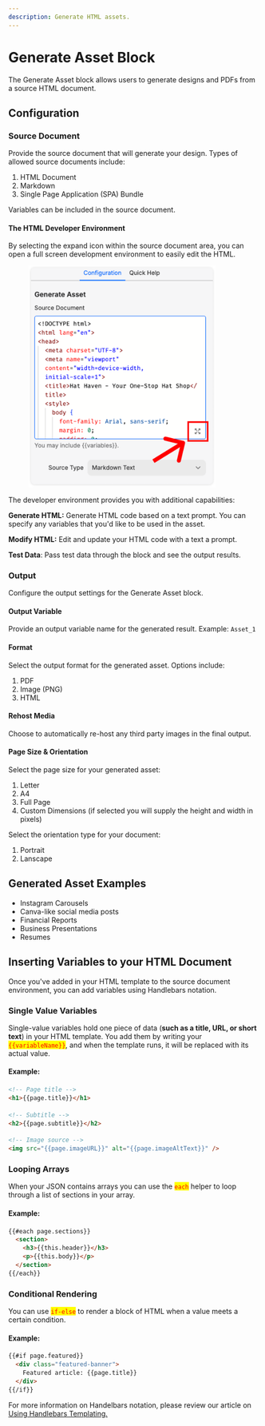 ```yaml
---
description: Generate HTML assets.
---
```


# Generate Asset Block

The Generate Asset block allows users to generate designs and PDFs from a source HTML document.&#x20;

## Configuration&#x20;

### Source Document&#x20;

Provide the source document that will generate your design. Types of allowed source documents include:

1. HTML Document
2. Markdown
3. Single Page Application (SPA) Bundle&#x20;

Variables can be included in the source document.

#### The HTML Developer Environment&#x20;

By selecting the expand icon within the source document area, you can open a full screen development environment to easily edit the HTML.&#x20;

<figure><img src="../../.gitbook/assets/expand code.png" alt="" width="375"><figcaption></figcaption></figure>

The developer environment provides you with additional capabilities:

**Generate HTML:** Generate HTML code based on a text prompt. You can specify any variables that you'd like to be used in the asset.

**Modify HTML:** Edit and update your HTML code with a text a prompt.&#x20;

**Test Data**: Pass test data through the block and see the output results.

### Output

Configure the output settings for the Generate Asset block.

#### Output Variable&#x20;

Provide an output variable name for the generated result. Example: `Asset_1`

#### Format

Select the output format for the generated asset. Options include:

1. PDF
2. Image (PNG)
3. HTML

#### Rehost Media

Choose to automatically re-host any third party images in the final output.

#### Page Size & Orientation

Select the page size for your generated asset:&#x20;

1. Letter&#x20;
2. A4
3. Full Page&#x20;
4. Custom Dimensions (if selected you will supply the height and width in pixels)

Select the orientation type for your document:

1. Portrait&#x20;
2. Lanscape&#x20;

## Generated Asset Examples

* Instagram Carousels&#x20;
* Canva-like social media posts&#x20;
* Financial Reports&#x20;
* Business Presentations&#x20;
* Resumes&#x20;

## Inserting Variables to your HTML Document&#x20;

Once you've added in your HTML template to the source document environment, you can add variables using Handlebars notation.

### Single Value Variables&#x20;

Single-value variables hold one piece of data (**such as a title, URL, or short text**) in your HTML template. You add them by writing your <mark style="color:red;">`{{variableName}}`</mark>, and when the template runs, it will be replaced with its actual value.

#### Example:

```html
<!-- Page title -->
<h1>{{page.title}}</h1>

<!-- Subtitle -->
<h2>{{page.subtitle}}</h2>

<!-- Image source -->
<img src="{{page.imageURL}}" alt="{{page.imageAltText}}" />
```

### Looping Arrays

When your JSON contains arrays you can use the <mark style="color:red;">`each`</mark> helper to loop through a list of sections in your array.&#x20;

#### Example:

```html
{{#each page.sections}}
  <section>
    <h3>{{this.header}}</h3>
    <p>{{this.body}}</p>
  </section>
{{/each}}
```

### Conditional Rendering

You can use <mark style="color:red;">`if-else`</mark> to render a block of HTML when a value meets a certain condition.&#x20;

#### Example:&#x20;

```html
{{#if page.featured}}
  <div class="featured-banner">
    Featured article: {{page.title}}
  </div>
{{/if}}
```

For more information on Handelbars notation, please review our article on [Using Handlebars Templating.](broken-reference)



